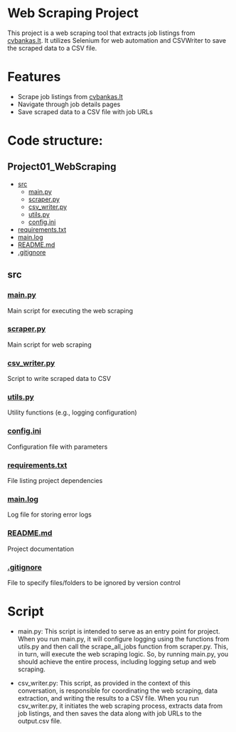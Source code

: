 # Web Scraping Project

This project is a web scraping tool that extracts job listings from [cvbankas.lt](https://www.cvbankas.lt/?padalinys%5B%5D=88&keyw=). 
It utilizes Selenium for web automation and CSVWriter to save the scraped data to a CSV file.

# Features

- Scrape job listings from [cvbankas.lt](https://www.cvbankas.lt/?padalinys%5B%5D=88&keyw=)
- Navigate through job details pages
- Save scraped data to a CSV file with job URLs

# Code structure:

## Project01_WebScraping

* [src](#src)
  * [main.py](#mainpy)
  * [scraper.py](#scraperpy)
  * [csv_writer.py](#csv_writerpy)
  * [utils.py](#utilspy)
  * [config.ini](#configini)
* [requirements.txt](#requirementstxt)
* [main.log](#mainlog)
* [README.md](#readmemd)
* [.gitignore](#gitignore)

## src

### [main.py](src/main.py)
Main script for executing the web scraping

### [scraper.py](src/scraper.py)
Main script for web scraping

### [csv_writer.py](src/csv_writer.py)
Script to write scraped data to CSV

### [utils.py](src/utils.py)
Utility functions (e.g., logging configuration)

### [config.ini](src/config.ini)
Configuration file with parameters

### [requirements.txt](requirements.txt)
File listing project dependencies

### [main.log](main.log)
Log file for storing error logs

### [README.md](README.md)
Project documentation

### [.gitignore](.gitignore)
File to specify files/folders to be ignored by version control

# Script

- main.py: This script is intended to serve as an entry point for project. When you run main.py, it will configure 
logging using the functions from utils.py and then call the scrape_all_jobs function from scraper.py. 
This, in turn, will execute the web scraping logic.
So, by running main.py, you should achieve the entire process, including logging setup and web scraping.

- csv_writer.py: This script, as provided in the context of this conversation, is responsible for coordinating the 
web scraping, data extraction, and writing the results to a CSV file.
When you run csv_writer.py, it initiates the web scraping process, extracts data from job listings, and then saves 
the data along with job URLs to the output.csv file.
